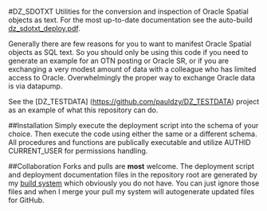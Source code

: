 #DZ_SDOTXT
Utilities for the conversion and inspection of Oracle Spatial objects as text.
For the most up-to-date documentation see the auto-build  [dz_sdotxt_deploy.pdf](https://github.com/pauldzy/DZ_SDOTXT/blob/master/dz_sdotxt_deploy.pdf).

Generally there are few reasons for you to want to manifest Oracle Spatial objects as SQL text.  So you should only be using this code if you need to generate an example for an OTN posting or Oracle SR, or if you are exchanging a very modest amount of data with a colleague who has limited access to Oracle.  Overwhelmingly the proper way to exchange Oracle data is via datapump.  

See the [DZ_TESTDATA] (https://github.com/pauldzy/DZ_TESTDATA) project as an example of what this repository can do.

##Installation
Simply execute the deployment script into the schema of your choice.  Then execute the code using either the same or a different schema.  All procedures and functions are publically executable and utilize AUTHID CURRENT_USER for permissions handling.

##Collaboration
Forks and pulls are **most** welcome.  The deployment script and deployment documentation files in the repository root are generated by my [build system](https://github.com/pauldzy/Speculative_PLSQL_CI) which obviously you do not have.  You can just ignore those files and when I merge your pull my system will autogenerate updated files for GitHub.
